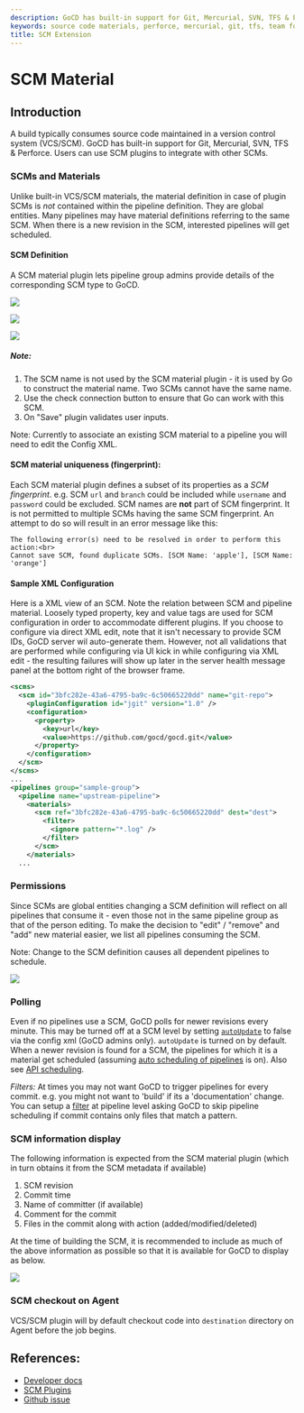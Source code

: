 ```yaml
---
description: GoCD has built-in support for Git, Mercurial, SVN, TFS & Perforce. Users can use SCM plugins to integrate with other SCMs.
keywords: source code materials, perforce, mercurial, git, tfs, team foundation, scm, build pipelines, cd pipeines, continuous delivery, xml configuration
title: SCM Extension
---
```


# SCM Material

## Introduction

A build typically consumes source code maintained in a version control system (VCS/SCM). GoCD has built-in support for Git, Mercurial, SVN, TFS & Perforce. Users can use SCM plugins to integrate with other SCMs.

### SCMs and Materials

Unlike built-in VCS/SCM materials, the material definition in case of plugin SCMs is *not* contained within the pipeline definition. They are global entities. Many pipelines may have material definitions referring to the same SCM. When there is a new revision in the SCM, interested pipelines will get scheduled.

#### SCM Definition

A SCM material plugin lets pipeline group admins provide details of the corresponding SCM type to GoCD.

![](../images/scm-select-material.png)

![](../images/scm-add-material.png)

![](../images/scm-errors.png)

##### Note:

1. The SCM name is not used by the SCM material plugin - it is used by Go to construct the material name. Two SCMs cannot have the same name.
3. Use the check connection button to ensure that Go can work with this SCM.
4. On "Save" plugin validates user inputs.

Note: Currently to associate an existing SCM material to a pipeline you will need to edit the Config XML.

#### SCM material uniqueness (fingerprint):
Each SCM material plugin defines a subset of its properties as a *SCM fingerprint*. e.g. SCM `url` and `branch` could be included while `username` and `password` could be excluded. SCM names are **not** part of SCM fingerprint. It is not permitted to multiple SCMs having the same SCM fingerprint. An attempt to do so will result in an error message like this:

```
The following error(s) need to be resolved in order to perform this action:<br>
Cannot save SCM, found duplicate SCMs. [SCM Name: 'apple'], [SCM Name: 'orange']
```

#### Sample XML Configuration

Here is a XML view of an SCM. Note the relation between SCM and pipeline material. Loosely typed property, key and value tags are used for SCM configuration in order to accommodate different plugins. If you choose to configure via direct XML edit, note that it isn't necessary to provide SCM IDs, GoCD server wil auto-generate them. However, not all validations that are performed while configuring via UI kick in while configuring via XML edit - the resulting failures will show up later in the server health message panel at the bottom right of the browser frame.

```xml
<scms>
  <scm id="3bfc282e-43a6-4795-ba9c-6c50665220dd" name="git-repo">
    <pluginConfiguration id="jgit" version="1.0" />
    <configuration>
      <property>
        <key>url</key>
        <value>https://github.com/gocd/gocd.git</value>
      </property>
    </configuration>
  </scm>
</scms>
...
<pipelines group="sample-group">
  <pipeline name="upstream-pipeline">
    <materials>
      <scm ref="3bfc282e-43a6-4795-ba9c-6c50665220dd" dest="dest">
        <filter>
          <ignore pattern="*.log" />
        </filter>
      </scm>
    </materials>
  ...
```

### Permissions

Since SCMs are global entities changing a SCM definition will reflect on all pipelines that consume it - even those not in the same pipeline group as that of the person editing. To make the decision to "edit" / "remove" and "add" new material easier, we list all pipelines consuming the SCM.

Note: Change to the SCM definition causes all dependent pipelines to schedule.

![](../images/scm-edit-material.png)

### Polling

Even if no pipelines use a SCM, GoCD polls for newer revisions every minute. This may be turned off at a SCM level by setting [`autoUpdate`](../configuration/configuration_reference.html#config-repo-scm) to false via the config xml (GoCD admins only). `autoUpdate` is turned on by default. When a newer revision is found for a SCM, the pipelines for which it is a material get scheduled (assuming [auto scheduling of pipelines](../configuration/pipeline_scheduling.html) is on). Also see [API scheduling](https://api.gocd.org/current/#scheduling-pipelines).

*Filters:* At times you may not want GoCD to trigger pipelines for every commit. e.g. you might not want to 'build' if its a 'documentation' change. You can setup a [filter](../configuration/configuration_reference.html#filter) at pipeline level asking GoCD to skip pipeline scheduling if commit contains only files that match a pattern.

### SCM information display

The following information is expected from the SCM material plugin (which in turn obtains it from the SCM metadata if available)

1. SCM revision
2. Commit time
3. Name of committer (if available)
4. Comment for the commit
5. Files in the commit along with action (added/modified/deleted)

At the time of building the SCM, it is recommended to include as much of the above information as possible so that it is available for GoCD to display as below.

![](../images/scm-revision-details.png)

### SCM checkout on Agent

VCS/SCM plugin will by default checkout code into `destination` directory on Agent before the job begins.

## References:

* [Developer docs](https://plugin-api.gocd.org/current/scm/)
* [SCM Plugins](https://www.gocd.org/plugins/#scm)
* [Github issue](https://github.com/gocd/gocd/issues/818)

